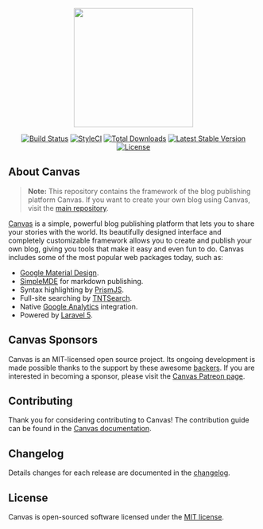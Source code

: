 <p align="center">
    <img src="https://raw.githubusercontent.com/cnvs/assets/master/logo.png" width="240">
</p>
<p align="center">
    <a href="https://travis-ci.org/cnvs/canvas"><img src="https://travis-ci.org/cnvs/canvas.svg?branch=master" alt="Build Status"></a>
    <a href="https://styleci.io/repos/52815899"><img src="https://styleci.io/repos/52815899/shield?style=flat&branch=master" alt="StyleCI"></a>
    <a href="https://packagist.org/packages/austintoddj/canvas"><img src="https://poser.pugx.org/austintoddj/canvas/downloads" alt="Total Downloads"></a>
    <a href="https://packagist.org/packages/cnvs/easel"><img src="https://poser.pugx.org/cnvs/easel/v/stable" alt="Latest Stable Version"></a>
    <a href="https://github.com/cnvs/canvas/blob/master/license"><img src="https://poser.pugx.org/cnvs/canvas/license" alt="License"></a>
</p>

## About Canvas

> **Note:** This repository contains the framework of the blog publishing platform Canvas. If you want to create your own blog using Canvas, visit the [main repository](https://github.com/cnvs/canvas).

[Canvas](http://canvas.toddaustin.io) is a simple, powerful blog publishing platform that lets you to share your stories with the world. Its beautifully designed interface and completely customizable framework allows you to create and publish your own blog, giving you tools that make it easy and even fun to do. Canvas includes some of the most popular web packages today, such as:

* [Google Material Design](https://material.google.com).
* [SimpleMDE](https://simplemde.com) for markdown publishing.
* Syntax highlighting by [PrismJS](http://prismjs.com).
* Full-site searching by [TNTSearch](https://github.com/teamtnt/laravel-scout-tntsearch-driver).
* Native [Google Analytics](https://www.google.com/analytics/#?modal_active=none) integration.
* Powered by [Laravel 5](https://laravel.com).

## Canvas Sponsors

Canvas is an MIT-licensed open source project. Its ongoing development is made possible thanks to the support by these awesome [backers](https://github.com/cnvs/canvas/blob/develop/backers.md). If you are interested in becoming a sponsor, please visit the [Canvas Patreon page](https://www.patreon.com/canvas).

## Contributing

Thank you for considering contributing to Canvas! The contribution guide can be found in the [Canvas documentation](https://cnvs.readme.io/docs/contributing).

## Changelog

Details changes for each release are documented in the [changelog](https://cnvs.readme.io/docs/changelog).

## License

Canvas is open-sourced software licensed under the [MIT license](https://opensource.org/licenses/MIT).
